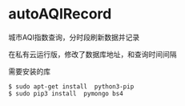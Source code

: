 # autoAQIRecord
城市AQI指数查询，分时段刷新数据并记录

在私有云运行版，修改了数据库地址，和查询时间间隔

需要安装的库
```commandline
$ sudo apt-get install  python3-pip
$ sudo pip3 install  pymongo bs4
```